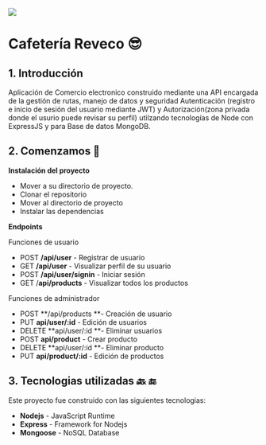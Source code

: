 ![](https://imgtr.ee/images/2023/03/31/UZKTQ.gif)

# **Cafetería Reveco** 😎



## 1. Introducción 

Aplicación de Comercio electronico construido mediante una API encargada de la gestión de rutas, manejo de datos y seguridad Autenticación (registro e inicio de sesión del usuario mediante JWT) y Autorización(zona privada donde el usurio puede revisar su perfil) utilzando tecnologías de Node con ExpressJS y para Base de datos MongoDB.

## 2. Comenzamos 🏃

**Instalación del proyecto**
- Mover a su directorio de proyecto.
- Clonar el repositorio
- Mover al directorio de proyecto
- Instalar las dependencias

**Endpoints**

Funciones de usuario
- POST **/api/user** - Registrar de usuario
- GET  **/api/user** - Visualizar perfil  de su usuario
- POST **/api/user/signin** - Iniciar sesión
- GET /**api/products** - Visualizar todos los productos

Funciones de administrador
- POST **/api/products **- Creación de usuario
- PUT **api/user/:id** - Edición de usuarios
- DELETE **api/user/:id **- Eliminar usuarios
- POST **api/product** - Crear producto
- DELETE **api/user/:id **- Eliminar producto
- PUT **api/product/:id** - Edición de productos

## 3. Tecnologias utilizadas 🔙 🔚
Este proyecto fue construido con las siguientes tecnologias:
- **Nodejs** - JavaScript Runtime
- **Express** - Framework for Nodejs
- **Mongoose** - NoSQL Database
